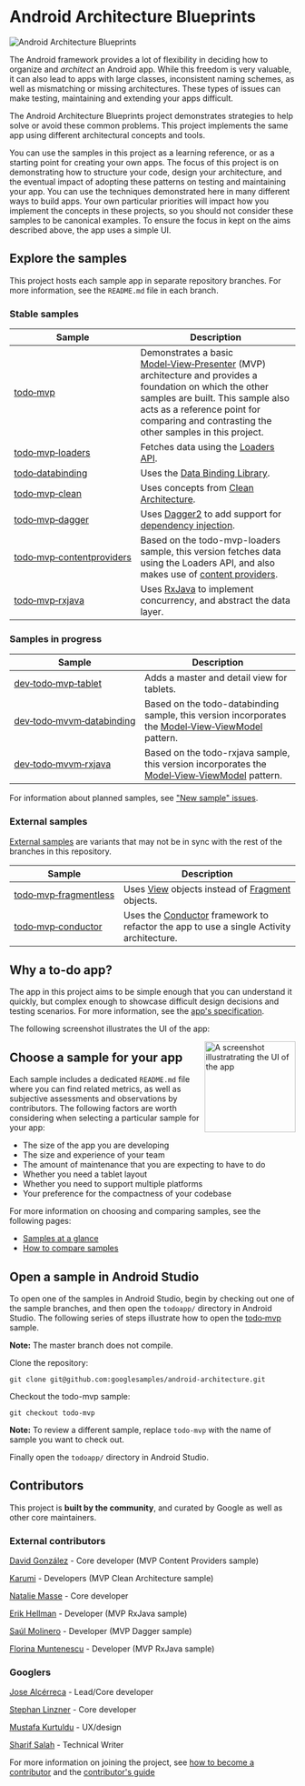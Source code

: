 # Android Architecture Blueprints

<img src="https://github.com/googlesamples/android-architecture/wiki/images/aab-logo.png" alt="Android Architecture Blueprints"/>

The Android framework provides a lot of flexibility in deciding how to organize and <em>architect</em> an Android app. While this freedom is very valuable, it can also lead to apps with large classes, inconsistent naming schemes, as well as mismatching or missing architectures. These types of issues can make testing, maintaining and extending your apps difficult.

The Android Architecture Blueprints project demonstrates strategies to help solve or avoid these common problems. This project implements the same app using different architectural concepts and tools.

You can use the samples in this project as a learning reference, or as a starting point for creating your own apps. The focus of this project is on demonstrating how to structure your code, design your architecture, and the eventual impact of adopting these patterns on testing and maintaining your app. You can use the techniques demonstrated here in many different ways to build apps. Your own particular priorities will impact how you implement the concepts in these projects, so you should not consider these samples to be canonical examples. To ensure the focus in kept on the aims described above, the app uses a simple UI.

## Explore the samples

This project hosts each sample app in separate repository branches. For more information, see the `README.md` file in each branch.

### Stable samples
| Sample | Description |
| ------------- | ------------- |
| [todo‑mvp](https://github.com/googlesamples/android-architecture/tree/todo-mvp/) | Demonstrates a basic [Model‑View‑Presenter](https://en.wikipedia.org/wiki/Model%E2%80%93view%E2%80%93presenter) (MVP) architecture and provides a foundation on which the other samples are built. This sample also acts as a reference point for comparing and contrasting the other samples in this project. |
| [todo‑mvp‑loaders](https://github.com/googlesamples/android-architecture/tree/todo-mvp-loaders/) | Fetches data using the [Loaders API](https://developer.android.com/guide/components/loaders.html). |
| [todo‑databinding](https://github.com/googlesamples/android-architecture/tree/todo-databinding/) | Uses the [Data Binding Library](https://developer.android.com/topic/libraries/data-binding/index.html). |
| [todo‑mvp‑clean](https://github.com/googlesamples/android-architecture/tree/todo-mvp-clean/) | Uses concepts from [Clean Architecture](https://8thlight.com/blog/uncle-bob/2012/08/13/the-clean-architecture.html). |
| [todo‑mvp‑dagger](https://github.com/googlesamples/android-architecture/tree/todo-mvp-dagger/) | Uses [Dagger2](https://google.github.io/dagger/) to add support for [dependency injection](https://en.wikipedia.org/wiki/Dependency_injection). |
[todo‑mvp‑contentproviders](https://github.com/googlesamples/android-architecture/tree/todo-mvp-contentproviders/) | Based on the todo-mvp-loaders sample, this version fetches data using the Loaders API, and also makes use of [content providers](https://developer.android.com/guide/topics/providers/content-providers.html). |
| [todo‑mvp‑rxjava](https://github.com/googlesamples/android-architecture/tree/todo-mvp-rxjava/) | Uses [RxJava](https://github.com/ReactiveX/RxJava) to implement concurrency, and abstract the data layer. |


### Samples in progress

| Sample | Description |
| ------------- | ------------- |
| [dev‑todo‑mvp‑tablet](https://github.com/googlesamples/android-architecture/tree/dev-todo-mvp-tablet/) | Adds a master and detail view for tablets. |
| [dev‑todo‑mvvm‑databinding](https://github.com/googlesamples/android-architecture/tree/dev-todo-mvvm-databinding/) | Based on the todo-databinding sample, this version incorporates the [Model‑View‑ViewModel](https://en.wikipedia.org/wiki/Model%E2%80%93view%E2%80%93viewmodel) pattern.|
| [dev‑todo‑mvvm‑rxjava](https://github.com/googlesamples/android-architecture/tree/dev-todo-mvvm-rxjava/) | Based on the todo-rxjava sample, this version incorporates the [Model‑View‑ViewModel](https://en.wikipedia.org/wiki/Model%E2%80%93view%E2%80%93viewmodel) pattern.|

For information about planned samples, see ["New sample" issues](https://github.com/googlesamples/android-architecture/issues?q=is%3Aissue+is%3Aopen+label%3A%22New+sample%22).

### External samples
[External samples](https://github.com/googlesamples/android-architecture/wiki/External-samples) are variants that may not be in sync with the rest of the branches in this repository.

| Sample | Description |
| ------------- | ------------- |
| [todo‑mvp‑fragmentless](https://github.com/Syhids/android-architecture/tree/todo-mvp-fragmentless) | Uses [View](https://developer.android.com/reference/android/view/View.html) objects instead of [Fragment](https://developer.android.com/reference/android/app/Fragment.html) objects.|
| [todo‑mvp‑conductor](https://github.com/grepx/android-architecture/tree/todo-mvp-conductor) | Uses the [Conductor](https://github.com/bluelinelabs/Conductor) framework to refactor the app to use a single Activity architecture. |

## Why a to-do app?

The app in this project aims to be simple enough that you can understand it quickly, but complex enough to showcase difficult design decisions and testing scenarios. For more information, see the [app's specification](https://github.com/googlesamples/android-architecture/wiki/To-do-app-specification).

The following screenshot illustrates the UI of the app:

<img src="https://github.com/googlesamples/android-architecture/wiki/images/tasks2.png" alt="A screenshot illustratrating the UI of the app" width="160" style="display: inline; float: right"/>

## Choose a sample for your app

Each sample includes a dedicated `README.md` file where you can find related metrics, as well as subjective assessments and observations by contributors. The following factors are worth considering when selecting a particular sample for your app:

* The size of the app you are developing
* The size and experience of your team
* The amount of maintenance that you are expecting to have to do
* Whether you need a tablet layout
* Whether you need to support multiple platforms
* Your preference for the compactness of your codebase

For more information on choosing and comparing samples, see the following pages:
* [Samples at a glance](https://github.com/googlesamples/android-architecture/wiki/Samples-at-a-glance)
* [How to compare samples](https://github.com/googlesamples/android-architecture/wiki/How-to-compare-samples)

## Open a sample in Android Studio

To open one of the samples in Android Studio, begin by checking out one of the sample branches, and then open the `todoapp/` directory in Android Studio. The following series of steps illustrate how to open the [todo‑mvp](https://github.com/googlesamples/android-architecture/tree/todo-mvp) sample.

**Note:** The master branch does not compile.

Clone the repository:

```
git clone git@github.com:googlesamples/android-architecture.git
```

Checkout the todo-mvp sample:

```
git checkout todo-mvp
```

**Note:** To review a different sample, replace `todo-mvp` with the name of sample you want to check out.

Finally open the `todoapp/` directory in Android Studio.

## Contributors

This project is **built by the community**, and curated by Google as well as other core maintainers.

### External contributors

[David González](http://github.com/malmstein) - Core developer (MVP Content Providers sample)

[Karumi](http://github.com/Karumi) - Developers (MVP Clean Architecture sample)

[Natalie Masse](http://github.com/freewheelnat) - Core developer

[Erik Hellman](https://github.com/ErikHellman) - Developer (MVP RxJava sample)

[Saúl Molinero](https://github.com/saulmm) - Developer (MVP Dagger sample)

[Florina Muntenescu](https://github.com/florina-muntenescu) - Developer (MVP RxJava sample)

### Googlers

[Jose Alcérreca](http://github.com/JoseAlcerreca) - Lead/Core developer

[Stephan Linzner](http://github.com/slinzner) - Core developer

[Mustafa Kurtuldu](https://github.com/mustafa-x) - UX/design

[Sharif Salah](https://github.com/sharifsalah) - Technical Writer

For more information on joining the project, see [how to become a contributor](https://github.com/googlesamples/android-architecture/blob/master/CONTRIBUTING.md) and the [contributor's guide](https://github.com/googlesamples/android-architecture/wiki/Contributions)
